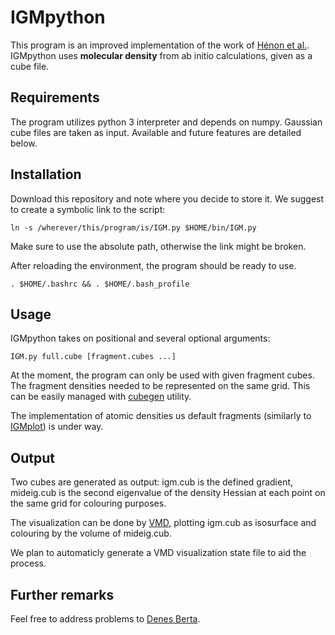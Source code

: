 # IGMpython
This program is an improved implementation of the work of [Hénon et al.](http://dx.doi.org/10.1039/c7cp02110k).
IGMpython uses **molecular density** from ab initio calculations, given as a cube file.

## Requirements
The program utilizes python 3 interpreter and depends on numpy.
Gaussian cube files are taken as input. Available and future
features are detailed below.

## Installation

Download this repository and note where you decide to store it. We suggest to create a
symbolic link to the script: 
```commandline
ln -s /wherever/this/program/is/IGM.py $HOME/bin/IGM.py
```
Make sure to use the absolute path, otherwise the link might be broken.

After reloading the environment, the program should be ready to use.
```commandline
. $HOME/.bashrc && . $HOME/.bash_profile
```

## Usage

IGMpython takes on positional and several optional arguments:
```commandline
IGM.py full.cube [fragment.cubes ...]
```
At the moment, the program can only be used with given fragment cubes. The fragment
densities needed to be represented on the same grid. This can be easily managed with
[cubegen](http://gaussian.com/cubegen/) utility.

The implementation of atomic densities us default fragments (similarly to
[IGMplot](http://kisthelp.univ-reims.fr/igmplot/)) is under way.
## Output

Two cubes are generated as output: igm.cub is the defined gradient, mideig.cub is the
second eigenvalue of the density Hessian at each point on the same grid for colouring
purposes.

The visualization can be done by [VMD](http://www.ks.uiuc.edu/Research/vmd/), plotting
igm.cub as isosurface and colouring by the volume of mideig.cub.

We plan to automaticly generate a VMD visualization state file to aid the process.
## Further remarks

Feel free to address problems to [Denes Berta](mailto:berta.denes@ttk.mta.hu).